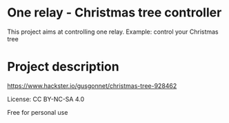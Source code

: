 # One relay - Christmas tree controller

This project aims at controlling one relay. Example: control your Christmas tree


# Project description
https://www.hackster.io/gusgonnet/christmas-tree-928462

License: CC BY-NC-SA 4.0

Free for personal use
